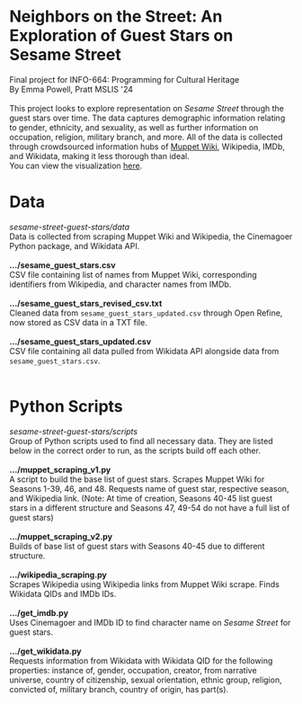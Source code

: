 # Neighbors on the Street: An Exploration of Guest Stars on Sesame Street

Final project for INFO-664: Programming for Cultural Heritage <br />
By Emma Powell, Pratt MSLIS '24
<br /><br />
This project looks to explore representation on _Sesame Street_ through the guest stars over time. The data captures demographic information relating to gender, ethnicity, and sexuality, as well as further information on occupation, religion, military branch, and more. All of the data is collected through crowdsourced information hubs of [Muppet Wiki](https://muppet.fandom.com/wiki/Muppet_Wiki), Wikipedia, IMDb, and Wikidata, making it less thorough than ideal.<br />
You can view the visualization [here](https://public.tableau.com/views/NeighborsontheStreet/Dashboard2?:language=en-US&:display_count=n&:origin=viz_share_link). 
# Data
_sesame-street-guest-stars/data_<br />
Data is collected from scraping Muppet Wiki and Wikipedia, the Cinemagoer Python package, and Wikidata API.<br />
<br />
**.../sesame_guest_stars.csv**<br />
CSV file containing list of names from Muppet Wiki, corresponding identifiers from Wikipedia, and character names from IMDb.<br /><br />
**.../sesame_guest_stars_revised_csv.txt**<br />
Cleaned data from `sesame_guest_stars_updated.csv` through Open Refine, now stored as CSV data in a TXT file.<br /><br />
**.../sesame_guest_stars_updated.csv**<br />
CSV file containing all data pulled from Wikidata API alongside data from `sesame_guest_stars.csv`.<br /><br />
# Python Scripts
_sesame-street-guest-stars/scripts_<br />
Group of Python scripts used to find all necessary data. They are listed below in the correct order to run, as the scripts build off each other. <br />
<br />
**.../muppet_scraping_v1.py**<br />
A script to build the base list of guest stars. Scrapes Muppet Wiki for Seasons 1-39, 46, and 48. Requests name of guest star, respective season, and Wikipedia link. (Note: At time of creation, Seasons 40-45 list guest stars in a different structure and Seasons 47, 49-54 do not have a full list of guest stars)<br /><br />
**.../muppet_scraping_v2.py**<br />
Builds of base list of guest stars with Seasons 40-45 due to different structure.<br /><br />
**.../wikipedia_scraping.py**<br />
Scrapes Wikipedia using Wikipedia links from Muppet Wiki scrape. Finds Wikidata QIDs and IMDb IDs.<br /><br />
**.../get_imdb.py**<br />
Uses Cinemagoer and IMDb ID to find character name on _Sesame Street_ for guest stars.<br /><br />
**.../get_wikidata.py**<br />
Requests information from Wikidata with Wikidata QID for the following properties: instance of, gender, occupation, creator, from narrative universe, country of citizenship, sexual orientation, ethnic group, religion, convicted of, military branch, country of origin, has part(s).
